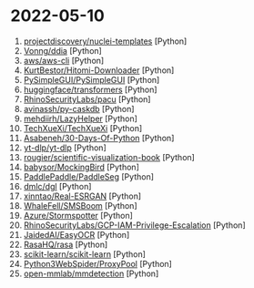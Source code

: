 # 2022-05-10

1. [projectdiscovery/nuclei-templates](https://github.com/projectdiscovery/nuclei-templates "Community curated list of templates for the nuclei engine to find security vulnerabilities.") [Python]
2. [Vonng/ddia](https://github.com/Vonng/ddia "《Designing Data-Intensive Application》DDIA中文翻译") [Python]
3. [aws/aws-cli](https://github.com/aws/aws-cli "Universal Command Line Interface for Amazon Web Services") [Python]
4. [KurtBestor/Hitomi-Downloader](https://github.com/KurtBestor/Hitomi-Downloader "🍰 Desktop utility to download images/videos/music/text from various websites, and more.") [Python]
5. [PySimpleGUI/PySimpleGUI](https://github.com/PySimpleGUI/PySimpleGUI "Launched in 2018. It's 2022 and PySimpleGUI is actively developed & supported. Create complex windows simply. Supports tkinter, Qt, WxPython, Remi (in browser). Create GUI applications trivially with a full set of widgets. Multi-Window applications are also simple. 3.4 to 3.11 supported. 325+ Demo programs & Cookbook for rapid start. Extensive d…") [Python]
6. [huggingface/transformers](https://github.com/huggingface/transformers "🤗 Transformers: State-of-the-art Machine Learning for Pytorch, TensorFlow, and JAX.") [Python]
7. [RhinoSecurityLabs/pacu](https://github.com/RhinoSecurityLabs/pacu "The AWS exploitation framework, designed for testing the security of Amazon Web Services environments.") [Python]
8. [avinassh/py-caskdb](https://github.com/avinassh/py-caskdb "(educational) build your own disk based KV store") [Python]
9. [mehdiirh/LazyHelper](https://github.com/mehdiirh/LazyHelper "A simple interface to help lazy people like me to shutdown/reboot/sleep their computer remotely.") [Python]
10. [TechXueXi/TechXueXi](https://github.com/TechXueXi/TechXueXi "强国通 科技强国 学习强国 xuexiqiangguo 全网最好用开源网页学习强国助手：TechXueXi （懒人刷分工具 自动学习）技术强国，支持答题，支持 docker 45分/天") [Python]
11. [Asabeneh/30-Days-Of-Python](https://github.com/Asabeneh/30-Days-Of-Python "30 days of Python programming challenge is a step-by-step guide to learn the Python programming language in 30 days. This challenge may take more than100 days, follow your own pace.") [Python]
12. [yt-dlp/yt-dlp](https://github.com/yt-dlp/yt-dlp "A youtube-dl fork with additional features and fixes") [Python]
13. [rougier/scientific-visualization-book](https://github.com/rougier/scientific-visualization-book "An open access book on scientific visualization using python and matplotlib") [Python]
14. [babysor/MockingBird](https://github.com/babysor/MockingBird "🚀AI拟声: 5秒内克隆您的声音并生成任意语音内容 Clone a voice in 5 seconds to generate arbitrary speech in real-time") [Python]
15. [PaddlePaddle/PaddleSeg](https://github.com/PaddlePaddle/PaddleSeg "Easy-to-use image segmentation library with awesome pre-trained model zoo, supporting wide-range of practical tasks in Semantic Segmentation, Interactive Segmentation, Panoptic Segmentation, Image Matting, 3D Segmentation, etc.") [Python]
16. [dmlc/dgl](https://github.com/dmlc/dgl "Python package built to ease deep learning on graph, on top of existing DL frameworks.") [Python]
17. [xinntao/Real-ESRGAN](https://github.com/xinntao/Real-ESRGAN "Real-ESRGAN aims at developing Practical Algorithms for General Image/Video Restoration.") [Python]
18. [WhaleFell/SMSBoom](https://github.com/WhaleFell/SMSBoom "短信轰炸/短信测压/ | 一个健壮免费的python短信轰炸程序，专门炸坏蛋蛋，百万接口，多线程全自动添加有效接口，支持异步协程百万并发，全免费的短信轰炸工具！！高一美术生开发全网首发！！") [Python]
19. [Azure/Stormspotter](https://github.com/Azure/Stormspotter "Azure Red Team tool for graphing Azure and Azure Active Directory objects") [Python]
20. [RhinoSecurityLabs/GCP-IAM-Privilege-Escalation](https://github.com/RhinoSecurityLabs/GCP-IAM-Privilege-Escalation "A collection of GCP IAM privilege escalation methods documented by the Rhino Security Labs team.") [Python]
21. [JaidedAI/EasyOCR](https://github.com/JaidedAI/EasyOCR "Ready-to-use OCR with 80+ supported languages and all popular writing scripts including Latin, Chinese, Arabic, Devanagari, Cyrillic and etc.") [Python]
22. [RasaHQ/rasa](https://github.com/RasaHQ/rasa "💬 Open source machine learning framework to automate text- and voice-based conversations: NLU, dialogue management, connect to Slack, Facebook, and more - Create chatbots and voice assistants") [Python]
23. [scikit-learn/scikit-learn](https://github.com/scikit-learn/scikit-learn "scikit-learn: machine learning in Python") [Python]
24. [Python3WebSpider/ProxyPool](https://github.com/Python3WebSpider/ProxyPool "An Efficient ProxyPool with Getter, Tester and Server") [Python]
25. [open-mmlab/mmdetection](https://github.com/open-mmlab/mmdetection "OpenMMLab Detection Toolbox and Benchmark") [Python]
